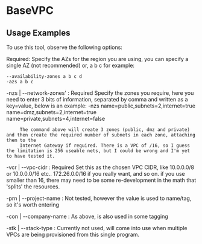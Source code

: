 BaseVPC
=======


Usage Examples
---------------
To use this tool, observe the following options:

Required: Specify the AZs for the region you are using, you can specify a single AZ (not recommended) or, a b c for example:
    
    --availability-zones a b c d 
    -azs a b c

   -nzs | --network-zones' : Required
         Specify the zones you require, here you need to enter 3 bits of information, separated by comma and written as a key=value, below is an example:
         -nzs name=public,subnets=2,internet=true name=dmz,subnets=2,internet=true name=private,subnets=4,internet=false

         The command above will create 3 zones (public, dmz and private) and then create the required number of subnets in each zone, attaching them to the
         Internet Gateway if required. There is a VPC of /16, so I guess the limitation is 256 useable nets, but I could be wrong and I'm yet to have tested it.

   -vcr | --vpc-cidr : Required
         Set this as the chosen VPC CIDR, like 10.0.0.0/8 or 10.0.0.0/16 etc.. 172.26.0.0/16 if you really want, and so on. if you use smaller than 16, there may
         need to be some re-development in the math that 'splits' the resources.

   -prn | --project-name : Not tested, however the value is used to name/tag, so it's worth entering

   -con | --company-name : As above, is also used in some tagging

   -stk | --stack-type : Currently not used, will come into use when multiple VPCs are being provisioned from this single program.
